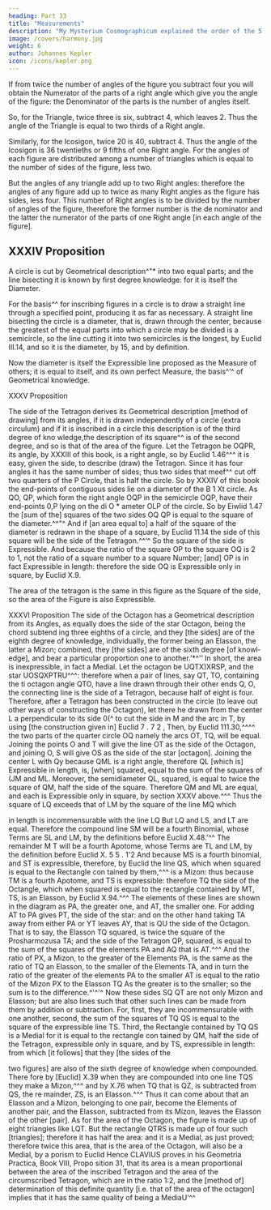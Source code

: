 ```yaml
---
heading: Part 33
title: "Measurements"
description: "My Mysterium Cosmographicum explained the order of the 5 solids in the world"
image: /covers/harmony.jpg
weight: 6
author: Johannes Kepler
icon: /icons/kepler.png
---
```




If from twice the number of angles of the hgure you subtract four you will obtain the Numerator of the parts of a right angle which give you the angle of the figure: the Denominator of the parts is the number
of angles itself.

So, for the Triangle, twice three is six, subtract 4, which leaves 2. Thus the angle of the Triangle is equal to two thirds of a Right angle. 

Similarly, for the Icosigon, twice 20 is 40, subtract 4. Thus the angle of the Icosigon is 36 twentieths or 9 fifths of one Right angle. For the angles of each figure are distributed among a number of triangles which is equal to the number of sides of the figure, less two.

But the angles of any triangle add up to two Right angles: therefore the angles of any figure add up to twice as many Right angles as the figure has sides, less four. This number of Right angles is to be divided
by the number of angles of the figure, therefore the former number is the de­
nominator and the latter the numerator of the parts of one Right angle [in
each angle of the figure].



##  XXXIV Proposition

A circle is cut by Geometrical description^"* into two equal parts; and the line bisecting it is known by first degree knowledge: for it is itself the Diameter.

For the basis^^ for inscribing figures in a circle is to draw a straight line through a specified point, producing it as far as necessary.
A straight line bisecting the circle is a diameter, that is, drawn through
the center, because the greatest of the equal parts into which a circle may be
divided is a semicircle, so the line cutting it into two semicircles is the longest,
by Euclid III.14, and so it is the diameter, by 15, and by definition.


Now the diameter is itself the Expressible line proposed as the Measure
of others; it is equal to itself, and its own perfect Measure, the basis^’^ of
Geometrical knowledge.

XXXV Proposition

The side of the Tetragon derives its Geometrical description [method
of drawing] from its angles, if it is drawn independently of a circle
{extra circulum) and if it is inscribed in a circle this description is of
the third degree of kno wledge,the description of its square^^ is
of the second degree, and so is that of the area of the figure.
Let the Tetragon be OQPR, its angle, by XXXIII of this book, is a right
angle, so by Euclid 1.46^^^ it is easy, given the side, to describe (draw) the
Tetragon.
Since it has four angles it has the same number of sides;
thus two sides that meef^^ cut off two quarters of the
P
Circle, that is half the circle. So by XXXIV of this book
the end-points of contiguous sides lie on a diameter of the
B 1 Xt
circle. As QO, QP, which form the right angle OQP in the
semicircle OQP, have their end-points 0,P lying on the di­
O
*
ameter OLP of the circle. So by Eiwlid 1.47 the [sum of
the] squares of the two sides OQ QP is equal to the square
of the diameter.^^"^ And if [an area equal to] a half of the square of the diameter
is redrawn in the shape of a square, by Euclid 11.14 the side of this square will
be the side of the Tetragon.^^‘^ So the square of the side is Expressible.
And because the ratio of the square OP to the square OQ is 2 to 1, not
the ratio of a square number to a square Number; [and] OP is in fact Expressible
in length: therefore the side OQ is Expressible only in square, by Euclid X.9.

The area of the tetragon is the same in this figure as the Square of the side,
so the area of the Figure is also Expressible.



XXXVI Proposition
The side of the Octagon has a Geometrical description from its Angles,
as equally does the side of the star Octagon, being the chord subtend­
ing three eighths of a circle, and they [the sides] are of the eighth degree
of knowledge, individually, the former being an Elasson, the latter
a Mizon; combined, they [the sides] are of the sixth degree [of knowl­
edge], and bear a particular proportion one to another.’*^'’ In short,
the area is inexpressible, in fact a Medial.
Let the octagon be UQTX)XRSP, and the star UOSQXPTRU^^^: therefore
when a pair of lines, say QT, TO, containing the
ti
octagon angle QTO, have a line drawn through their
other ends Q, O, the connecting line is the side of
a Tetragon, because half of eight is four.
Therefore, after a Tetragon has been constructed
in the circle (to leave out other ways of constructing
the Octagon), let there he drawn from the center L
a perpendicular to its side 0(^ to cut the side in M
and the arc in T, by using [the construction given
in] Euclid 7 . 7 2 , Then, by Euclid 111.30,^^^^ the two
parts of the quarter circle OQ namely the arcs OT, TQ, will be equal. Joining
the points O and T will give the line OT as the side of the Octagon, and joining
O, S will give OS as the side of the star [octagon].
Joining the center L with Qy because QML is a right angle, therefore QL
[which is] Expressible in length, is, [when] squared, equal to the sum of the
squares of (JM and ML. Moreover, the semidiameter QL, squared, is equal to
twice the square of QM, half the side of the square. Therefore QM and ML
are equal, and each is Expressible only in square, by section XXXV above.^^^
Thus the square of LQ exceeds that of LM by the square of the line MQ which


in length is incommensurable with the line LQ But LQ and LS, and LT are
equal. Therefore the compound line SM will be a fourth Binomial, whose Terms
are SL and LM, by the definitions before Euclid X.48.'^^ The remainder M T
will be a fourth Apotome, whose Terms are TL and LM, by the definition before
Euclid X. 5 5 . 1'2
And because MS is a fourth binomial, and ST is expressible, therefore, by
Euclid
the line QS, which when squared is equal to the Rectangle con­
tained by them,^^^ is a Mizon: thus because TM is a fourth Apotome, and TS
is expressible: therefore TQ the side of the Octangle, which when squared is
equal to the rectangle contained by MT, TS, is an Elasson, by Euclid X.94.^^^
The elements of these lines are shown in the diagram as PA, the greater
one, and AT, the smaller one. For adding AT to PA gives PT, the side of the
star: and on the other hand taking TA away from either PA or YT leaves AY,
that is QU the side of the Octagon. That is to say, the Elasson TQ squared,
is twice the square of the Prosharmozusa TA; and the side of the Tetragon QP,
squared, is equal to the sum of the squares of the elements PA and AQ that
is AT.^^^
And the ratio of PX, a Mizon, to the greater of the Elements PA, is the
same as the ratio of TQ an Elasson, to the smaller of the Elements TA, and
in turn the ratio of the greater of the elements PA to the smaller AT is equal
to the ratio of the Mizon PX to the Elasson TQ As the greater is to the smaller;
so the sum is to the difference.^'^'^
Now these sides SQ QT are not only Mizon and Elasson; but are also lines
such that other such lines can be made from them by addition or subtraction.
For, first, they are incommensurable with one another, second, the sum of the
squares of TQ QS is equal to the square of the expressible line TS. Third, the
Rectangle contained by TQ QS is a Medial for it is equal to the rectangle con­
tained by QM, half the side of the Tetragon, expressible only in square, and
by TS, expressible in length: from which [it follows] that they [the sides of the

two figures] are also of the sixth degree of knowledge when compounded. There­
fore by [Euclid] X.39 when they are compounded into one line TQS they make
a Mizon,^^^ and by X.76 when TQ that is QZ, is subtracted from QS, the re­
mainder, ZS, is an Elasson.^^^ Thus it can come about that an Elasson and
a Mizon, belonging to one pair, become the Elements of another pair, and the
Elasson, subtracted from its Mizon, leaves the Elasson of the other [pair].
As for the area of the Octagon, the figure is made up of eight triangles like
LQT. But the rectangle QTRS is made up of four such [triangles]; therefore
it has half the area: and it is a Medial, as just proved; therefore twice this area,
that is the area of the Octagon, will also be a Medial, by a porism to Euclid
Hence CLAVIUS proves in his Geometria Practica, Book VIII, Propo­
sition 31, that its area is a mean proportional between the area of the inscribed
Tetragon and the area of the circumscribed Tetragon, which are in the ratio
1:2, and the [method of] determination of this definite quantity [i.e. that of the
area of the octagon] implies that it has the same quality of being a MediaU‘^^

